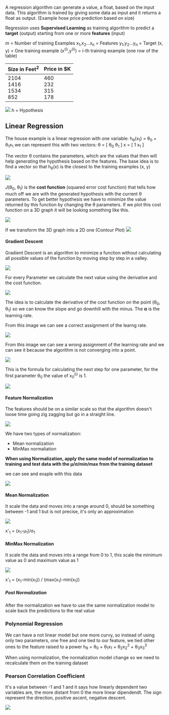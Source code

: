 A regression algorithm can generate a value, a float, based on the input data.
This algorithm is trained by giving some data as input and it returns a float as output. (Example hose price prediction based on size)

Regression uses **Supervised Learning** as training algorithm to predict a **target** (output) starting from one or more **features** (input)

*m* = Number of training Examples
x<sub>1</sub>,x<sub>2</sub>...x<sub>n</sub> = Features
y<sub>1</sub>,y<sub>2</sub>...y<sub>n</sub> = Target
(x, y) = One training example
(x<sup>(i)</sup>,y<sup>(i)</sup>) = i-th training example (one row of the table)

| Size in Feet<sup>2</sup>    | Price in $K              |
| --------------------------- | ------------------------ |
| 2104<br>1416<br>1534<br>852 | 460<br>232<br>315<br>178 |

![](Images/1.png)
*h* = Hypothesis


## Linear Regression
The house example is a linear regression with one variable:
	h<sub>θ</sub>(x<sub>1</sub>) = θ<sub>0</sub> + θ<sub>1</sub>x<sub>1</sub>
we can represent this with two vectors:
θ = \[ θ<sub>0</sub> θ<sub>1</sub> \]            x = \[ 1 x<sub>1</sub> \]

The vector θ contains the parameters, which are the values that then will help generating the hypothesis based on the features. The base idea is to find a vector so that h<sub>θ</sub>(x) is the closest to the training examples (x, y)

![](Images/Cost%20Function.png)

*J*(θ<sub>0</sub>, θ<sub>1</sub>) is the **cost function** (squared error cost function) that tells how much off we are with the generated hypothesis with the current θ parameters.
To get better hypothesis we have to minimize the value returned by this function by changing the θ parameters.
If we plot this cost function on a 3D graph it will be looking something like this.

![](Images/Cost%20function%203D%20Graph.png)

If we transform the 3D graph into a 2D one (Contour Plot)
![](Images/Cost%20function%202D%20Graph.png)

#### Gradient Descent
Gradient Descent is an algorithm to minimize a function without calculating all possible values of the function by moving step by step in a valley.

![](Images/Gradient%20Descent%20Genereal%20Idea.png)

For every Parameter we calculate the next value using the derivative and the cost function.

![](Images/Gradient%20Descet%20formula.png)

The idea is to calculate the derivative of the cost function on the point (θ<sub>0</sub>, θ<sub>1</sub>) so we can know the slope and go downhill with the minus. The **α** is the learning rate.

From this image we can see a correct assignment of the learng rate.

![](Images/Gradient%20Descent%20Working%20Correctly.png)

From this image we can see a wrong assignment of the learning rate and we can see it because the algorithm is not converging into a point.

![](Images/Gradient%20Descent%20Not%20Working.png)


This is the formula for calculating the next step for one parameter, for the first parameter θ<sub>0</sub> the value of x<sub>0</sub><sup>(i)</sup> is 1.

![](Images/Gradient%20Descent%20Next%20Step%20Formula.png)


#### Feature Normalization
The features should be on a similar scale so that the algorithm doesn't loose time going zig zagging but go in a straight line.

![](Images/Gradient%20Descent%20Feature%20Normalization%20Scale.png)


We have two types of normalization:
- Mean normalization
- MinMax normaliation


**When using Normalization, apply the same model of normalization to training and test data with the μ/σ/min/max from the training dataset**


we can see and exaple with this data

![](Images/Normalization%20initial%20data.png)

#### Mean Normalization
It scale the data and moves into a range around 0, should be something between -1 and 1 but is not precise, it's only an approximation

![](Images/Normalization%20mean%20data.png)

x'<sub>1</sub> = (x<sub>1</sub>-μ<sub>1</sub>)/σ<sub>1</sub>



#### MinMax Normalization
It scale the data and moves into a range from 0 to 1, this scale the minimum value as 0 and maximum value as 1

![](Images/Normalization%20minmax%20data.png)

x'<sub>1</sub> = (x<sub>1</sub>-min(x<sub>1</sub>)) / (max(x<sub>1</sub>)-min(x<sub>1</sub>))


##### Post Normalization
After the normalization we have to use the same normalization model to scale back the predictions to the real value


### Polynomial Regression
We can have a not linear model but one more curvy, so instead of using only two parameters, one free and one tied to our feature, we tied other ones to the feature raised to a power
h<sub>θ</sub> = θ<sub>0</sub> + θ<sub>1</sub>x<sub>1</sub> + θ<sub>2</sub>x<sub>2</sub><sup>2</sup> + θ<sub>3</sub>x<sub>3</sub><sup>3</sup>

When using normalization, the normalization model change so we need to recalculate them on the training dataset



### Pearson Correlation Coefficient
It's a value between -1 and 1 and it says how linearly dependent two variables are, the more distant from 0 the more linear dipendendt. The sign represent the direction, positive ascent, negative descent.

![](Images/Pearson%20Correlation%20Coefficient.png)